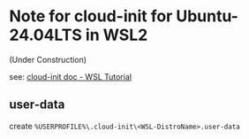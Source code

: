 # Note for cloud-init for Ubuntu-24.04LTS in WSL2

(Under Construction)

see: [cloud-init doc - WSL Tutorial](https://cloudinit.readthedocs.io/en/latest/tutorial/wsl.html)

## user-data

create `%USERPROFILE%\.cloud-init\<WSL-DistroName>.user-data`
